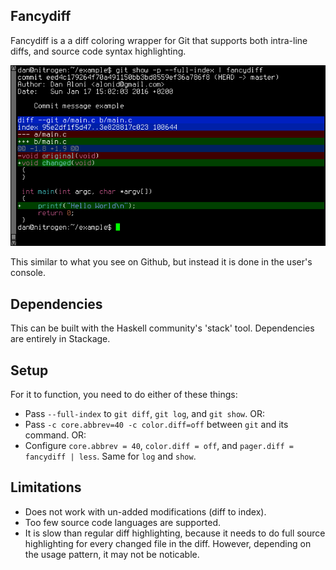 ## Fancydiff

Fancydiff is a a diff coloring wrapper for Git that supports both intra-line diffs, and source code syntax highlighting.

<img src="doc/fancydiff-example.png">

This similar to what you see on Github, but instead it is done in the user's console.

## Dependencies

This can be built with the Haskell community's 'stack' tool. Dependencies are entirely in Stackage.

## Setup

For it to function, you need to do either of these things:
 * Pass `--full-index` to `git diff`, `git log`, and `git show`.
 OR:
 * Pass `-c core.abbrev=40 -c color.diff=off` between `git` and its command.
 OR:
 * Configure `core.abbrev = 40`, `color.diff = off`, and `pager.diff = fancydiff | less`. Same for `log` and `show`.

## Limitations

 * Does not work with un-added modifications (diff to index).
 * Too few source code languages are supported.
 * It is slow than regular diff highlighting, because it needs to do full source highlighting for every changed file in the diff. However, depending on the
usage pattern, it may not be noticable.
